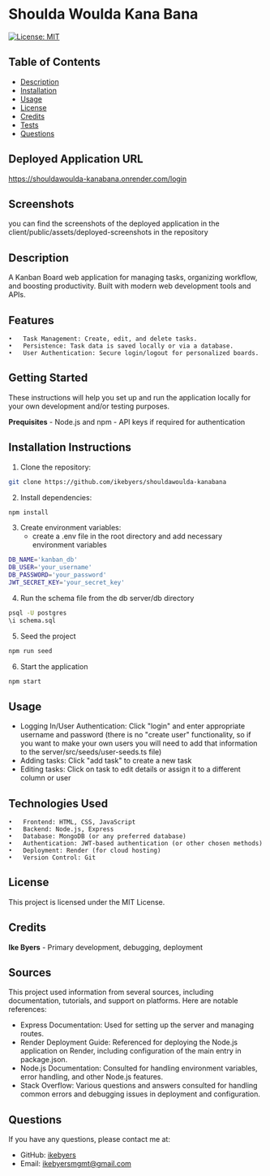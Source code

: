 # Shoulda Woulda Kana Bana
[![License: MIT](https://img.shields.io/badge/License-MIT-yellow.svg)](https://opensource.org/licenses/MIT)
## Table of Contents
- [Description](#description)
- [Installation](#installation-instructions)
- [Usage](#usage)
- [License](#license)
- [Credits](#credits)
- [Tests](#tests)
- [Questions](#questions)

## Deployed Application URL
https://shouldawoulda-kanabana.onrender.com/login

## Screenshots
you can find the screenshots of the deployed application in the client/public/assets/deployed-screenshots in the repository

## Description
A Kanban Board web application for managing tasks, organizing workflow, and boosting productivity. Built with modern web development tools and APIs.

## Features

	•	Task Management: Create, edit, and delete tasks.
	•	Persistence: Task data is saved locally or via a database.
	•	User Authentication: Secure login/logout for personalized boards.

## Getting Started
These instructions will help you set up and run the application locally for your own development and/or testing purposes.

**Prequisites**
    - Node.js and npm
    - API keys if required for authentication

## Installation Instructions
1. Clone the repository:
```bash
git clone https://github.com/ikebyers/shouldawoulda-kanabana
```
2. Install dependencies:
```bash
npm install
```
3. Create environment variables:
    - create a .env file in the root directory and add necessary environment variables
```bash
DB_NAME='kanban_db'
DB_USER='your_username'
DB_PASSWORD='your_password'
JWT_SECRET_KEY='your_secret_key'
```
4. Run the schema file from the db server/db directory
```bash
psql -U postgres
\i schema.sql
```
5. Seed the project
```bash
npm run seed
```
6. Start the application
```bash
npm start
```

## Usage
- Logging In/User Authentication: Click "login" and enter appropriate username and password (there is no "create user" functionality, so if you want to make your own users you will need to add that information to the server/src/seeds/user-seeds.ts file)
- Adding tasks: Click "add task" to create a new task
- Editing tasks: Click on task to edit details or assign it to a different column or user

## Technologies Used
	•	Frontend: HTML, CSS, JavaScript
	•	Backend: Node.js, Express
	•	Database: MongoDB (or any preferred database)
	•	Authentication: JWT-based authentication (or other chosen methods)
	•	Deployment: Render (for cloud hosting)
	•	Version Control: Git

## License 
This project is licensed under the MIT License.

## Credits
**Ike Byers** - Primary development, debugging, deployment

## Sources
This project used information from several sources, including documentation, tutorials, and support on platforms. Here are notable references:
- Express Documentation: Used for setting up the server and managing routes.
- Render Deployment Guide: Referenced for deploying the Node.js application on Render, including configuration of the main entry in package.json.
- Node.js Documentation: Consulted for handling environment variables, error handling, and other Node.js features.
- Stack Overflow: Various questions and answers consulted for handling common errors and debugging issues in deployment and configuration.

## Questions
If you have any questions, please contact me at:
- GitHub: [ikebyers](https://github.com/ikebyers)
- Email: ikebyersmgmt@gmail.com
